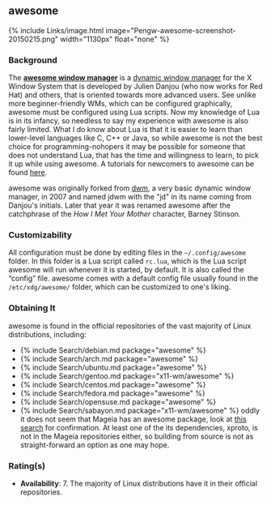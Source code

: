 ## awesome
{% include Links/image.html image="Pengw-awesome-screenshot-20150215.png" width="1130px" float="none" %}

### Background
The [**awesome window manager**](http://awesome.naquadah.org/) is a [dynamic window manager](https://en.wikipedia.org/wiki/Dynamic_window_manager) for the X Window System that is developed by Julien Danjou (who now works for Red Hat) and others, that is oriented towards more advanced users. See unlike more beginner-friendly WMs, which can be configured graphically, awesome must be configured using Lua scripts. Now my knowledge of Lua is in its infancy, so needless to say my experience with awesome is also fairly limited. What I do know about Lua is that it is easier to learn than lower-level languages like C, C++ or Java, so while awesome is not the best choice for programming-nohopers it may be possible for someone that does not understand Lua, that has the time and willingness to learn, to pick it up while using awesome. A tutorials for newcomers to awesome can be found [here](http://awesome.naquadah.org/wiki/My_first_awesome).

awesome was originally forked from [dwm](https://en.wikipedia.org/wiki/Dwm), a very basic dynamic window manager, in 2007 and named jdwm with the "jd" in its name coming from Danjou's initials. Later that year it was renamed awesome after the catchphrase of the *How I Met Your Mother* character, Barney Stinson.

### Customizability
All configuration must be done by editing files in the `~/.config/awesome` folder. In this folder is a Lua script called `rc.lua`, which is the Lua script awesome will run whenever it is started, by default. It is also called the &ldquo;config&rdquo; file. awesome comes with a default config file usually found in the `/etc/xdg/awesome/` folder, which can be customized to one's liking.

### Obtaining It
awesome is found in the official repositories of the vast majority of Linux distributions, including:
* {% include Search/debian.md package="awesome" %}
* {% include Search/arch.md package="awesome" %}
* {% include Search/ubuntu.md package="awesome" %}
* {% include Search/gentoo.md package="x11-wm/awesome" %}
* {% include Search/centos.md package="awesome" %}
* {% include Search/fedora.md package="awesome" %}
* {% include Search/opensuse.md package="awesome" %}
* {% include Search/sabayon.md package="x11-wm/awesome" %}
oddly it does not seem that Mageia has an awesome package, look at [this search](http://madb.mageia.org/package/list/t_search/awesome) for confirmation. At least one of the its dependencies, xproto, is not in the Mageia repositories either, so building from source is not as straight-forward an option as one may hope.

### Rating(s)
* **Availability**: 7. The majority of Linux distributions have it in their official repositories.
